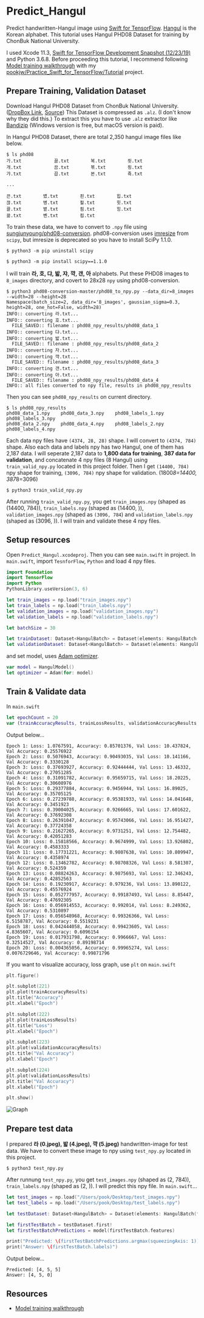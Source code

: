 #  Predict_Hangul

Predict handwritten-Hangul image using [Swift for TensorFlow](https://www.tensorflow.org/swift). [Hangul](https://en.wikipedia.org/wiki/Hangul) is the Korean alphabet. This tutorial uses  Hangul PHD08 Dataset for training by ChonBuk National University.

I used Xcode 11.3, [Swift for TensorFlow Development Snapshot (12/23/19)](https://github.com/tensorflow/swift/blob/master/Installation.md) and Python 3.6.8. Before proceeding this tutorial, I recommend following [Model training walkthrough](https://www.tensorflow.org/swift/tutorials/model_training_walkthrough) with my [pookjw/Practice_Swift_for_TensorFlow/Tutorial](https://github.com/pookjw/Practice_Swift_for_TensorFlow/tree/master/Tutorial) project.

## Prepare Training, Validation Dataset

Download Hangul PHD08 Dataset from ChonBuk National University. ([DropBox Link](https://www.dropbox.com/s/69cwkkqt4m1xl55/phd08.alz?dl=0), [Source](http://cv.jbnu.ac.kr/index.php?mid=notice&document_srl=189)) This Dataset is compressed as `.alz`. (I don't know why they did this.) To extract this you have to use `.alz` extractor like [Bandizip](https://en.bandisoft.com/bandizip/) (Windows version is free, but macOS version is paid).

In Hangul PHD08 Dataset, there are total 2,350 hangul image files like below.

```
$ ls phd08
가.txt            끓.txt        복.txt        죗.txt
개.txt            끔.txt        볶.txt        죙.txt
갸.txt            끕.txt        본.txt        죡.txt

...

끈.txt        볐.txt        죈.txt        힙.txt
끊.txt        병.txt        죌.txt        힛.txt
끌.txt        볕.txt        죔.txt        힝.txt
끎.txt        볜.txt        죕.txt
```

To train these data, we have to convert to `.npy` file using [sungjunyoung/phd08-conversion](https://github.com/sungjunyoung/phd08-conversion). phd08-conversion uses [imresize](https://docs.scipy.org/doc/scipy-1.2.1/reference/generated/scipy.misc.imresize.html) from `scipy`, but imresize is deprecated so you have to install SciPy 1.1.0.

`$ python3 -m pip uninstall scipy`

`$ python3 -m pip install scipy==1.1.0`

I will train **라, 호, 댜, 밟, 쟈, 꺅, 갠, 아** alphabets. Put these PHD08 images to `8_images` directory, and covert to 28x28 `npy` using phd08-conversion.

```
$ python3 phd08-conversion-master/phd08_to_npy.py --data_dir=8_images --width=28 --height=28
Namespace(batch_size=2, data_dir='8_images', gaussian_sigma=0.3, height=28, one_hot=False, width=28)
INFO:: converting 라.txt...
INFO:: converting 호.txt...
  FILE_SAVED:: filename : phd08_npy_results/phd08_data_1
INFO:: converting 댜.txt...
INFO:: converting 밟.txt...
  FILE_SAVED:: filename : phd08_npy_results/phd08_data_2
INFO:: converting 자.txt...
INFO:: converting 꺅.txt...
  FILE_SAVED:: filename : phd08_npy_results/phd08_data_3
INFO:: converting 갠.txt...
INFO:: converting 아.txt...
  FILE_SAVED:: filename : phd08_npy_results/phd08_data_4
INFO:: all files converted to npy file, results in phd08_npy_results
```

Then you can see `phd08_npy_results` on current directory.

```
$ ls phd08_npy_results
phd08_data_1.npy    phd08_data_3.npy    phd08_labels_1.npy    phd08_labels_3.npy
phd08_data_2.npy    phd08_data_4.npy    phd08_labels_2.npy    phd08_labels_4.npy
```

Each data npy files have `(4374, 28, 28)` shape. I will convert to `(4374, 784)` shape. Also each data and labels npy has two Hangul, one of them has 2,187 data. I will seperate 2,187 data to **1,800 data for training**, **387 data for validation**, and concatenate 4 npy files (8 Hangul) using `train_valid_npy.py` located in this project folder. Then I get `(14400, 784)` npy shape for training, `(3096, 784)` npy shape for validation. (1800*8=14400, 387*8=3096)

`$ python3 train_valid_npy.py`

After running `train_valid_npy.py`, you get `train_images.npy` (shaped as (14400, 784)), `train_labels.npy` (shaped as (14400, )), `validation_images.npy` (shaped as `(3096, 784`) and `validation_labels.npy` (shaped as (3096, )). I will train and validate these 4 npy files.

## Setup resources

Open `Predict_Hangul.xcodeproj`. Then you can see `main.swift` in project. In `main.swift`, import `TesnforFlow`, `Python` and load 4 npy files.

```swift
import Foundation
import TensorFlow
import Python
PythonLibrary.useVersion(3, 6)

let train_images = np.load("train_images.npy")
let train_labels = np.load("train_labels.npy")
let validation_images = np.load("validation_images.npy")
let validation_labels = np.load("validation_labels.npy")

let batchSize = 30

let trainDataset: Dataset<HangulBatch> = Dataset(elements: HangulBatch(features: Tensor<Float32>(numpy: train_images)!, labels: Tensor<Int32>(numpy: train_labels)!)).batched(batchSize)
let validationDataset: Dataset<HangulBatch> = Dataset(elements: HangulBatch(features: Tensor<Float32>(numpy: validation_images)!, labels: Tensor<Int32>(numpy: validation_labels)!)).batched(batchSize)
```

and set model, uses [Adam optimizer](https://www.tensorflow.org/api_docs/python/tf/keras/optimizers/Adam).

```swift
var model = HangulModel()
let optimizer = Adam(for: model)
```

## Train & Validate data

In `main.swift`

```swift
let epochCount = 20
var (trainAccuracyResults, trainLossResults, validationAccuracyResults, validationLossResults) = model.train(epoch_count: epochCount, train_data: trainDataset, validation_data: validationDataset)
```

Output below...

```
Epoch 1: Loss: 1.0767591, Accuracy: 0.85701376, Val Loss: 10.437824, Val Accuracy: 0.25576922
Epoch 2: Loss: 0.5076943, Accuracy: 0.90493035, Val Loss: 10.141166, Val Accuracy: 0.3330128
Epoch 3: Loss: 0.37693927, Accuracy: 0.92444444, Val Loss: 13.46332, Val Accuracy: 0.27051285
Epoch 4: Loss: 0.31091782, Accuracy: 0.95659715, Val Loss: 18.20225, Val Accuracy: 0.30608976
Epoch 5: Loss: 0.29377884, Accuracy: 0.9456944, Val Loss: 16.89025, Val Accuracy: 0.35705125
Epoch 6: Loss: 0.27239788, Accuracy: 0.95381933, Val Loss: 14.041648, Val Accuracy: 0.3451923
Epoch 7: Loss: 0.39004025, Accuracy: 0.9266665, Val Loss: 17.601622, Val Accuracy: 0.37692308
Epoch 8: Loss: 0.26391047, Accuracy: 0.95743066, Val Loss: 16.951427, Val Accuracy: 0.37724358
Epoch 9: Loss: 0.21627265, Accuracy: 0.9731251, Val Loss: 12.754482, Val Accuracy: 0.42051283
Epoch 10: Loss: 0.15818566, Accuracy: 0.9674999, Val Loss: 13.926802, Val Accuracy: 0.4583333
Epoch 11: Loss: 0.17731221, Accuracy: 0.9807638, Val Loss: 10.809947, Val Accuracy: 0.4358974
Epoch 12: Loss: 0.13462782, Accuracy: 0.98708326, Val Loss: 8.581307, Val Accuracy: 0.524359
Epoch 13: Loss: 0.08824263, Accuracy: 0.9875693, Val Loss: 12.346243, Val Accuracy: 0.42852563
Epoch 14: Loss: 0.19230917, Accuracy: 0.979236, Val Loss: 13.890122, Val Accuracy: 0.45576924
Epoch 15: Loss: 0.052777957, Accuracy: 0.99187493, Val Loss: 8.85447, Val Accuracy: 0.47692305
Epoch 16: Loss: 0.056914553, Accuracy: 0.992014, Val Loss: 8.249362, Val Accuracy: 0.5310897
Epoch 17: Loss: 0.056548968, Accuracy: 0.99326366, Val Loss: 6.5158787, Val Accuracy: 0.5519231
Epoch 18: Loss: 0.042444058, Accuracy: 0.99423605, Val Loss: 4.8365607, Val Accuracy: 0.6096154
Epoch 19: Loss: 0.017931798, Accuracy: 0.9966667, Val Loss: 0.32514527, Val Accuracy: 0.89198714
Epoch 20: Loss: 0.004365056, Accuracy: 0.99965274, Val Loss: 0.0076729646, Val Accuracy: 0.99871796
```

If you want to visualize accuracy, loss graph, use `plt` on `main.swift`

```swift
plt.figure()

plt.subplot(221)
plt.plot(trainAccuracyResults)
plt.title("Accuracy")
plt.xlabel("Epoch")

plt.subplot(222)
plt.plot(trainLossResults)
plt.title("Loss")
plt.xlabel("Epoch")

plt.subplot(223)
plt.plot(validationAccuracyResults)
plt.title("Val Accuracy")
plt.xlabel("Epoch")

plt.subplot(224)
plt.plot(validationLossResults)
plt.title("Val Accuracy")
plt.xlabel("Epoch")

plt.show()
```

![Graph](https://live.staticflickr.com/65535/49366104277_ccb046c947_o.png)

## Prepare test data

I prepared **라 (0.jpeg), 밟 (4.jpeg), 꺅 (5.jpeg)** handwritten-image for test data. We have to convert these image to npy using `test_npy.py` located in this project.

`$ python3 test_npy.py`

After runnung `test_npy.py`, you get `test_images.npy` (shaped as (2, 784)), `train_labels.npy` (shaped as (2, )). I will predict this npy file. In `main.swift`...

```swift
let test_images = np.load("/Users/pook/Desktop/test_images.npy")
let test_labels = np.load("/Users/pook/Desktop/test_labels.npy")

let testDataset: Dataset<HangulBatch> = Dataset(elements: HangulBatch(features: Tensor<Float32>(numpy: test_images)!, labels: Tensor<Int32>(numpy: test_labels)!)).batched(batchSize)

let firstTestBatch = testDataset.first!
let firstTestBatchPredictions = model(firstTestBatch.features)

print("Predicted: \(firstTestBatchPredictions.argmax(squeezingAxis: 1))")
print("Answer: \(firstTestBatch.labels)")
```

Output below...

```
Predicted: [4, 5, 5]
Answer: [4, 5, 0]
```

## Resources

- [Model training walkthrough](https://www.tensorflow.org/swift/tutorials/model_training_walkthrough)
